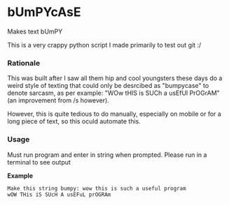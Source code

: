 # bUmPYcAsE
Makes text bUmPY

This is a very crappy python script I made primarily to test out git :/

### Rationale

This was built after I saw all them hip and cool youngsters these days do a weird style of texting that could only be desrcibed as "bumpycase" to denote sarcasm, as per example: "WOw tHIS is SUCh a usEfUl PrOGrAM" (an improvement from /s however).

However, this is quite tedious to do manually, especially on mobile or for a long piece of text, so this oculd automate this.

### Usage

Must run program and enter in string when prompted. Please run in a terminal to see output

**Example**
```bash
Make this string bumpy: wow this is such a useful program
wOW THis iS SUcH A usEFuL prOGRAm
```
